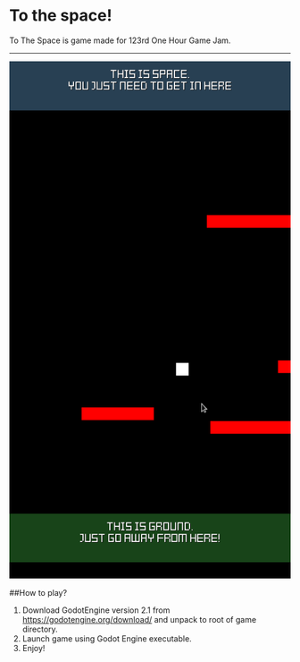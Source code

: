 # To the space!
To The Space is game made for 123rd One Hour Game Jam. 
_____
![Screenshot](To_The_Space.png)

##How to play?
1. Download GodotEngine version 2.1 from https://godotengine.org/download/ and unpack to root of game directory.
2. Launch game using Godot Engine executable.
3. Enjoy!